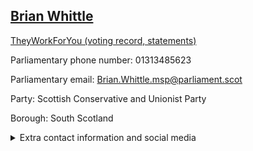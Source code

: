 ## <a href="https://www.parliament.scot/msps/current-and-previous-msps/brian-whittle">Brian Whittle</a>

<a href="https://www.theyworkforyou.com/mp/25543/brian_whittle">TheyWorkForYou (voting record, statements)</a> 

Parliamentary phone number: 01313485623 

Parliamentary email: Brian.Whittle.msp@parliament.scot 

Party: Scottish Conservative and Unionist Party 

Borough: South Scotland 

<details><summary>Extra contact information and social media</summary> 
<li>Parliamentary address: The Scottish Parliament, EH99 1SP, Edinburgh</li>
<li>Local office address:</li>
<li>Local office phone number:</li>
<li>Twitter: @BrianWhittle</li>
<li>Facebook: https://www.facebook.com/BrianWhittleMSP</li>
<li>Website: brianwhittle.org.uk</li>
</details>